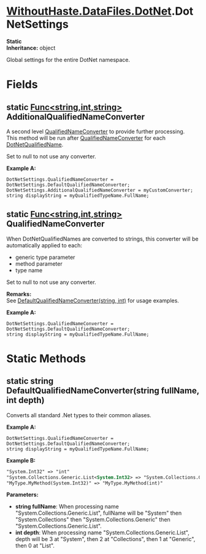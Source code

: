 # [WithoutHaste.DataFiles.DotNet](TableOfContents.WithoutHaste.DataFiles.DotNet.md).DotNetSettings

**Static**  
**Inheritance:** object  

Global settings for the entire DotNet namespace.  

# Fields

## static [Func&lt;string,int,string&gt;](https://docs.microsoft.com/en-us/dotnet/api/system.func-3) AdditionalQualifiedNameConverter

A second level [QualifiedNameConverter](WithoutHaste.DataFiles.DotNet.DotNetSettings.md) to provide further processing.  
This method will be run after [QualifiedNameConverter](WithoutHaste.DataFiles.DotNet.DotNetSettings.md) for each [DotNetQualifiedName](WithoutHaste.DataFiles.DotNet.DotNetQualifiedName.md).  
  
Set to null to not use any converter.  

**Example A:**  

```
DotNetSettings.QualifiedNameConverter = DotNetSettings.DefaultQualifiedNameConverter;
DotNetSettings.AdditionalQualifiedNameConverter = myCustomConverter;
string displayString = myQualifiedTypeName.FullName;
```  

## static [Func&lt;string,int,string&gt;](https://docs.microsoft.com/en-us/dotnet/api/system.func-3) QualifiedNameConverter

When DotNetQualifiedNames are converted to strings, this converter will be automatically applied to each:  
* generic type parameter  
* method parameter  
* type name  
  
Set to null to not use any converter.  

**Remarks:**  
See [DefaultQualifiedNameConverter(string, int)](WithoutHaste.DataFiles.DotNet.DotNetSettings.md) for usage examples.  

**Example A:**  

```
DotNetSettings.QualifiedNameConverter = DotNetSettings.DefaultQualifiedNameConverter;
string displayString = myQualifiedTypeName.FullName;
```  

# Static Methods

## static string DefaultQualifiedNameConverter(string fullName, int depth)

Converts all standard .Net types to their common aliases.  

**Example A:**  

```
DotNetSettings.QualifiedNameConverter = DotNetSettings.DefaultQualifiedNameConverter;
string displayString = myQualifiedTypeName.FullName;
```  

**Example B:**  

```xml
"System.Int32" => "int"
"System.Collections.Generic.List<System.Int32> => "System.Collections.Generic.List<int>"
"MyType.MyMethod(System.Int32)" => "MyType.MyMethod(int)"
```  

**Parameters:**  
* **string fullName**: When processing name "System.Collections.Generic.List", fullName will be "System" then "System.Collections" then "System.Collections.Generic" then "System.Collections.Generic.List".  
* **int depth**: When processing name "System.Collections.Generic.List", depth will be 3 at "System", then 2 at "Collections", then 1 at "Generic", then 0 at "List".  

